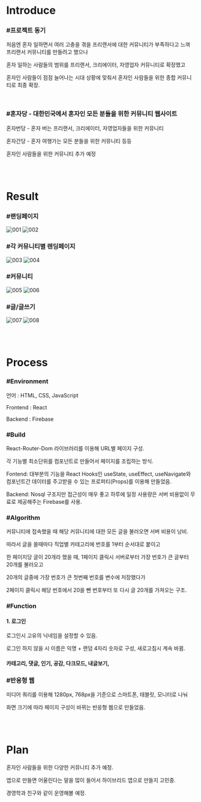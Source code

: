 <html>
<head></head>
<body>
<h1>Introduce</h1>

<h3>#프로젝트 동기</h3>
<p>
처음엔 혼자 일하면서 여러 고충을 겪을 프리랜서에 대한 커뮤니티가 부족하다고 느껴 프리랜서 커뮤니티를 만들려고 했으나

혼자 일하는 사람들의 범위를 프리랜서, 크리에이터, 자영업자 커뮤니티로 확장했고 

혼자인 사람들이 점점 늘어나는 시대 상황에 맞춰서 혼자인 사람들을 위한 종합 커뮤니티로 최종 확장.
</p>

<br/>

<h3>#혼자당 - 대한민국에서 혼자인 모든 분들을 위한 커뮤니티 웹사이트</h3> 

<p>
혼자번당 - 혼자 버는 프리랜서, 크리에이터, 자영업자들을 위한 커뮤니티

혼자간당 - 혼자 여행가는 모든 분들을 위한 커뮤니티 등등

혼자인 사람들을 위한 커뮤니티 추가 예정
</p>

<br/>
<br/>

<h1>Result</h1>

<h3>#랜딩페이지</h3>

![001](https://user-images.githubusercontent.com/52643354/188816432-db4384a7-3100-43b6-a204-12463b9ad646.png)
![002](https://user-images.githubusercontent.com/52643354/188816436-0d87ce47-badf-4192-9f10-4fe4a12efa03.png)


<h3>#각 커뮤니티별 렌딩페이지</h3>

![003](https://user-images.githubusercontent.com/52643354/188816440-84ac247a-2686-4c82-b503-457d06cac7b1.png)
![004](https://user-images.githubusercontent.com/52643354/188816444-f5258eab-2870-4e40-a1d8-d190e9e2e1d7.png)

<h3>#커뮤니티 </h3>

![005](https://user-images.githubusercontent.com/52643354/188816448-5da66998-9ab2-4947-9110-2135456b87b2.png)
![006](https://user-images.githubusercontent.com/52643354/188816452-928bd3b1-a0b4-49dc-a33b-cf31130a3d6a.png)

<h3>#글/글쓰기 </h3>

![007](https://user-images.githubusercontent.com/52643354/188816456-54a57502-ce7f-4888-889a-e1d74441f164.png)
![008](https://user-images.githubusercontent.com/52643354/188816457-855e2821-1860-41ed-8520-6f8c9d70510e.png)


<br/>
<br/>

<h1>Process</h1>

<h3>#Environment</h3>
<p>
언어 : HTML, CSS, JavaScript 

Frontend : React

Backend : Firebase
</p>

<h3>#Build</h3>
<p>
React-Router-Dom 라이브러리를 이용해 URL별 페이지 구성.

각 기능별 최소단위를 컴포넌트로 만들어서 페이지를 조립하는 방식.

Fontend: 대부분의 기능을 React Hooks인 useState, useEffect, useNavigate와 컴포넌트간 데이터를 주고받을 수 있는 프로퍼티(Props)를 이용해 만들었음.

Backend: Nosql 구조지만 접근성이 매우 좋고 하루에 일정 사용량은 서버 비용없이 무료로 제공해주는 Firebase를 사용.
</p>

<h3>#Algorithm</h3>
<p>
커뮤니티에 접속했을 때 해당 커뮤니티에 대한 모든 글을 불러오면 서버 비용이 낭비.

따라서 글을 쓸때마다 직업별 카테고리에 번호를 1부터 순서대로 붙이고 

한 페이지당 글이 20개라 했을 때, 1페이지 클릭시 서버로부터 가장 번호가 큰 글부터 20개를 불러오고

20개의 글중에 가장 번호가 큰 첫번째 번호를 변수에 저장했다가 

2페이지 클릭시 해당 번호에서 20을 뺀 번호부터 또 다시 글 20개를 가져오는 구조.

</p>

<h3>#Function</h3>
<p>
<h4>1. 로그인</h4>
로그인시 고유의 닉네임을 설정할 수 있음. 

로그인 하지 않을 시 이름은 익명 + 랜덤 4자리 숫자로 구성, 새로고침시 계속 바뀜.

<h4>카테고리, 댓글, 인기, 공감, 다크모드, 내글보기,</h4>

<h3>#반응형 웹</h3>
<p>
미디어 쿼리를 이용해 1280px, 768px을 기준으로 스마트폰, 태블릿, 모니터로 나눠

화면 크기에 따라 페이지 구성이 바뀌는 반응형 웹으로 만들었음.
</p>

<br/>
<br/>

<h1>Plan</h1>

<p>
혼자인 사람들을 위한 다양한 커뮤니티 추가 예정.

앱으로 만들면 어울린다는 말을 많이 들어서 하이브리드 앱으로 만들지 고민중.

경영학과 친구와 같이 운영해볼 예정.
</p>

</body>
</html>



